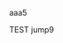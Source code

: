 aaa5
<script>
function isiOSDevice() {
        if (navigator.userAgent.indexOf('iPhone')>-1 || navigator.userAgent.indexOf('iOS')>-1) {
            return true;
        } else {
            return false;
        }
    }
function jsbridge(msg) {
        if (true) {
            if (window.webkit) {
                window.webkit.messageHandlers.JShandle.postMessage(msg);
            }
        } else {
            var msgStr = JSON.stringify(msg);
            prompt(msgStr);
        }
    }
window.location.href='okex://metaX/dex/swap';
jsbridge({"uri":"window","method":"close","data":true});
</script>

TEST jump9
